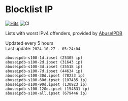 # Blocklist IP

[![Hits](https://hits.seeyoufarm.com/api/count/incr/badge.svg?url=https%3A%2F%2Fgithub.com%2Fborestad%2Fblocklist-ip%2F&count_bg=%2379C83D&title_bg=%23555555&icon=&icon_color=%23E7E7E7&title=hits&edge_flat=false)](https://hits.seeyoufarm.com)  ![CI](https://img.shields.io/github/workflow/status/borestad/blocklist-ip/CI?style=flat-square)

Lists with worst IPv4 offenders, provided by [AbuseIPDB](https://www.abuseipdb.com/)

<!-- FOOTER-PLACEHOLDER -->
Updated every 5 hours<br>
Last update: `2024-10-27 - 05:24:04`
```
abuseipdb-s100-1d.ipset (25305 ip)
abuseipdb-s100-2d.ipset (31643 ip)
abuseipdb-s100-3d.ipset (35518 ip)
abuseipdb-s100-7d.ipset (44634 ip)
abuseipdb-s100-30d.ipset (78233 ip)
abuseipdb-s100-60d.ipset (107435 ip)
abuseipdb-s100-90d.ipset (130923 ip)
abuseipdb-s100-120d.ipset (154831 ip)
abuseipdb-s100-all.ipset (679446 ip)
```
